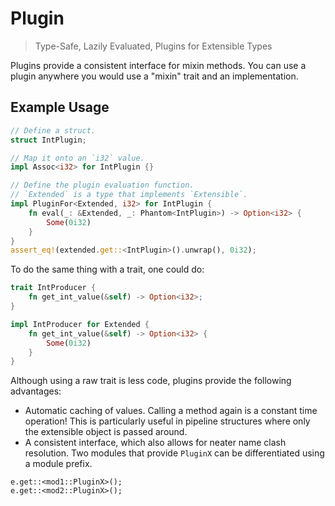 # Plugin

> Type-Safe, Lazily Evaluated, Plugins for Extensible Types

Plugins provide a consistent interface for mixin methods. You can use a plugin anywhere you would use a "mixin" trait and an implementation.

## Example Usage

```rust
// Define a struct.
struct IntPlugin;

// Map it onto an `i32` value.
impl Assoc<i32> for IntPlugin {}

// Define the plugin evaluation function.
// `Extended` is a type that implements `Extensible`.
impl PluginFor<Extended, i32> for IntPlugin {
    fn eval(_: &Extended, _: Phantom<IntPlugin>) -> Option<i32> {
        Some(0i32)
    }
}
assert_eq!(extended.get::<IntPlugin>().unwrap(), 0i32);
```

To do the same thing with a trait, one could do:

```rust
trait IntProducer {
    fn get_int_value(&self) -> Option<i32>;
}

impl IntProducer for Extended {
    fn get_int_value(&self) -> Option<i32> {
        Some(0i32)
    }
}
```

Although using a raw trait is less code, plugins provide the following advantages:

* Automatic caching of values. Calling a method again is a constant time operation! This is particularly useful in pipeline structures where only the extensible object is passed around.
* A consistent interface, which also allows for neater name clash resolution. Two modules that provide `PluginX` can be differentiated using a module prefix.

```
e.get::<mod1::PluginX>();
e.get::<mod2::PluginX>();
```
